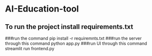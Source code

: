 # AI-Education-tool

## To run the project install requirements.txt 
###run the command pip install -r requiremnts.txt
###run the server through this command python app.py 
###run UI through this command streamlit run frontend.py 
